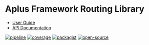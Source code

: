 # Aplus Framework Routing Library

- [User Guide](https://docs.aplus-framework.com/guides/libraries/routing/index.html)
- [API Documentation](https://docs.aplus-framework.com/packages/routing.html)

[![pipeline](https://gitlab.com/aplus-framework/libraries/routing/badges/master/pipeline.svg)](https://gitlab.com/aplus-framework/libraries/routing/-/pipelines?scope=branches)
[![coverage](https://gitlab.com/aplus-framework/libraries/routing/badges/master/coverage.svg?job=test:php)](https://aplus-framework.gitlab.io/libraries/routing/coverage/)
[![packagist](https://img.shields.io/packagist/v/aplus/routing)](https://packagist.org/packages/aplus/routing)
[![open-source](https://img.shields.io/badge/open--source-donate-magenta)](https://www.paypal.com/donate/?hosted_button_id=NGBNW5PY4VSJ4)
